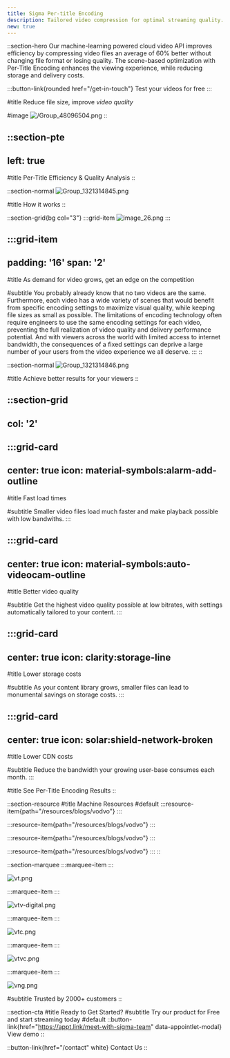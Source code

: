 ```yaml
---
title: Sigma Per-title Encoding
description: Tailored video compression for optimal streaming quality.
new: true
---
```


::section-hero
Our machine-learning powered cloud video API improves efficiency by compressing video files an average of 60% better without changing file format or losing quality. The scene-based optimization with Per-Title Encoding enhances the viewing experience, while reducing storage and delivery costs.

  :::button-link{rounded href="/get-in-touch"}
  Test your videos for free
  :::

#title
Reduce file size, improve _video quality_

#image
![/Group\_48096504.png](/Group_48096504.png)
::

::section-pte
---
left: true
---
#title
Per-Title Efficiency & Quality Analysis
::

::section-normal
![Group_1321314845.png](/Group_1321314845.png)

#title
How it works
::

::section-grid{bg col="3"}
  :::grid-item
  ![image_26.png](/image_26.png)
  :::

  :::grid-item
  ---
  padding: '16'
  span: '2'
  ---
  #title
  As demand for video grows, get an edge on the competition

  #subtitle
  You probably already know that no two videos are the same. Furthermore, each video has a wide variety of scenes that would benefit from specific encoding settings to maximize visual quality, while keeping file sizes as small as possible. The limitations of encoding technology often require engineers to use the same encoding settings for each video, preventing the full realization of video quality and delivery performance potential. And with viewers across the world with limited access to internet bandwidth, the consequences of a fixed settings can deprive a large number of your users from the video experience we all deserve.
  :::
::

::section-normal
![Group_1321314846.png](/Group_1321314846.png)

#title
Achieve better results for your viewers
::

::section-grid
---
col: '2'
---
  :::grid-card
  ---
  center: true
  icon: material-symbols:alarm-add-outline
  ---
  #title
  Fast load times

  #subtitle
  Smaller video files load much faster and make playback possible with low bandwiths.
  :::

  :::grid-card
  ---
  center: true
  icon: material-symbols:auto-videocam-outline
  ---
  #title
  Better video quality

  #subtitle
  Get the highest video quality possible at low bitrates, with settings automatically tailored to your content.
  :::

  :::grid-card
  ---
  center: true
  icon: clarity:storage-line
  ---
  #title
  Lower storage costs

  #subtitle
  As your content library grows, smaller files can lead to monumental savings on storage costs.
  :::

  :::grid-card
  ---
  center: true
  icon: solar:shield-network-broken
  ---
  #title
  Lower CDN costs

  #subtitle
  Reduce the bandwidth your growing user-base consumes each month.
  :::

#title
See Per-Title Encoding Results
::

::section-resource
#title
Machine Resources
#default
  :::resource-item{path="/resources/blogs/vodvo"}
  :::

  :::resource-item{path="/resources/blogs/vodvo"}
  :::

  :::resource-item{path="/resources/blogs/vodvo"}
  :::

  :::resource-item{path="/resources/blogs/vodvo"}
  :::
::

::section-marquee
  :::marquee-item
  :::

![vt.png](/testimonial/vt.png)

  :::marquee-item
  :::

![vtv-digital.png](/testimonial/vtv-digital.png)

  :::marquee-item
  :::

![vtc.png](/testimonial/vtc.png)

  :::marquee-item
  :::

![vtvc.png](/testimonial/vtvc.png)

  :::marquee-item
  :::

![vng.png](/testimonial/vng.png)

#subtitle
Trusted by 2000+ customers
::


::section-cta
#title
Ready to Get Started?
#subtitle
Try our product for Free and start streaming today
#default
::button-link{href="https://appt.link/meet-with-sigma-team"  data-appointlet-modal}
View demo
::

::button-link{href="/contact" white}
  Contact Us
::
